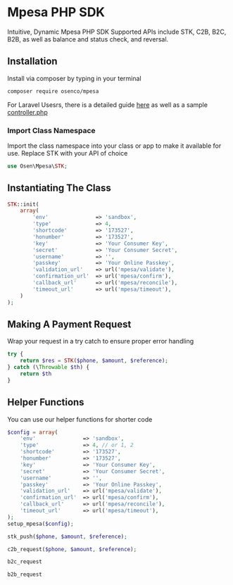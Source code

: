 # Mpesa PHP SDK
Intuitive, Dynamic Mpesa PHP SDK
Supported APIs include STK, C2B, B2C, B2B, as well as balance and status check, and reversal.

## Installation
Install via composer by typing in your terminal

```bash
composer require osenco/mpesa
```

For Laravel Usesrs, there is a detailed guide [here](LARAVEL.MD) as well as a sample [controller.php](examples/MpesaController.php)

### Import Class Namespace
Import the class namespace into your class or app to make it available for use. Replace STK with your API of choice
```php
use Osen\Mpesa\STK;
```

## Instantiating The Class 
```php
STK::init(
    array(
        'env'               => 'sandbox',
        'type'              => 4,
        'shortcode'         => '173527',
        'honumber'          => '173527',
        'key'               => 'Your Consumer Key',
        'secret'            => 'Your Consumer Secret',
        'username'          => '',
        'passkey'           => 'Your Online Passkey',
        'validation_url'    => url('mpesa/validate'),
        'confirmation_url'  => url('mpesa/confirm'),
        'callback_url'      => url('mpesa/reconcile'),
        'timeout_url'       => url('mpesa/timeout'),
    )
);
```

## Making A Payment Request
Wrap your request in a try catch to ensure proper error handling

```php
try {
    return $res = STK($phone, $amount, $reference);
} catch (\Throwable $th) {
    return $th
}
```
## Helper Functions

You can use our helper functions for shorter code
```php
$config = array(
    'env'               => 'sandbox',
    'type'              => 4, // or 1, 2
    'shortcode'         => '173527',
    'honumber'          => '173527',
    'key'               => 'Your Consumer Key',
    'secret'            => 'Your Consumer Secret',
    'username'          => '',
    'passkey'           => 'Your Online Passkey',
    'validation_url'    => url('mpesa/validate'),
    'confirmation_url'  => url('mpesa/confirm'),
    'callback_url'      => url('mpesa/reconcile'),
    'timeout_url'       => url('mpesa/timeout'),
);
setup_mpesa($config);
```
```php
stk_push($phone, $amount, $reference);
```
```php
c2b_request($phone, $amount, $reference);
```
```php
b2c_request
```
```php
b2b_request
```